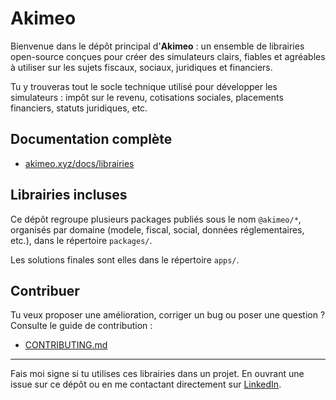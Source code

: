 # Akimeo

Bienvenue dans le dépôt principal d'**Akimeo** : un ensemble de librairies open-source conçues pour créer des simulateurs clairs, fiables et agréables à utiliser sur les sujets fiscaux, sociaux, juridiques et financiers.

Tu y trouveras tout le socle technique utilisé pour développer les simulateurs : impôt sur le revenu, cotisations sociales, placements financiers, statuts juridiques, etc.

## Documentation complète

- [akimeo.xyz/docs/librairies](https://akimeo.xyz/docs/librairies)

## Librairies incluses

Ce dépôt regroupe plusieurs packages publiés sous le nom `@akimeo/*`, organisés par domaine (modele, fiscal, social, données réglementaires, etc.), dans le répertoire `packages/`.

Les solutions finales sont elles dans le répertoire `apps/`.

## Contribuer

Tu veux proposer une amélioration, corriger un bug ou poser une question ? Consulte le guide de contribution :

- [CONTRIBUTING.md](./CONTRIBUTING.md)

---

Fais moi signe si tu utilises ces librairies dans un projet. En ouvrant une issue sur ce dépôt ou en me contactant directement sur [LinkedIn](https://go.gabin.app/linkedin).
